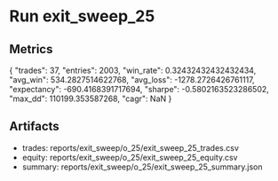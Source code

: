 # Run exit_sweep_25

## Metrics
{
  "trades": 37,
  "entries": 2003,
  "win_rate": 0.32432432432432434,
  "avg_win": 534.2827514622768,
  "avg_loss": -1278.2726426761117,
  "expectancy": -690.4168391717694,
  "sharpe": -0.5802163523286502,
  "max_dd": 110199.353587268,
  "cagr": NaN
}

## Artifacts
- trades: reports/exit_sweep/o_25/exit_sweep_25_trades.csv
- equity: reports/exit_sweep/o_25/exit_sweep_25_equity.csv
- summary: reports/exit_sweep/o_25/exit_sweep_25_summary.json